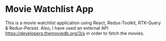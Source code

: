 <h1> Movie Watchlist App </h1>

This is a movie watchlist application using React, Redux-Toolkit, RTK-Query & Redux-Persist. Also, I have used an external API https://developers.themoviedb.org/3/s in order to fetch the movies.
